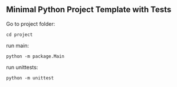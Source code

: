 ## Minimal Python Project Template with Tests

Go to project folder:

```cd project```

run main:

```python -m package.Main```

run unittests:

```python -m unittest```
